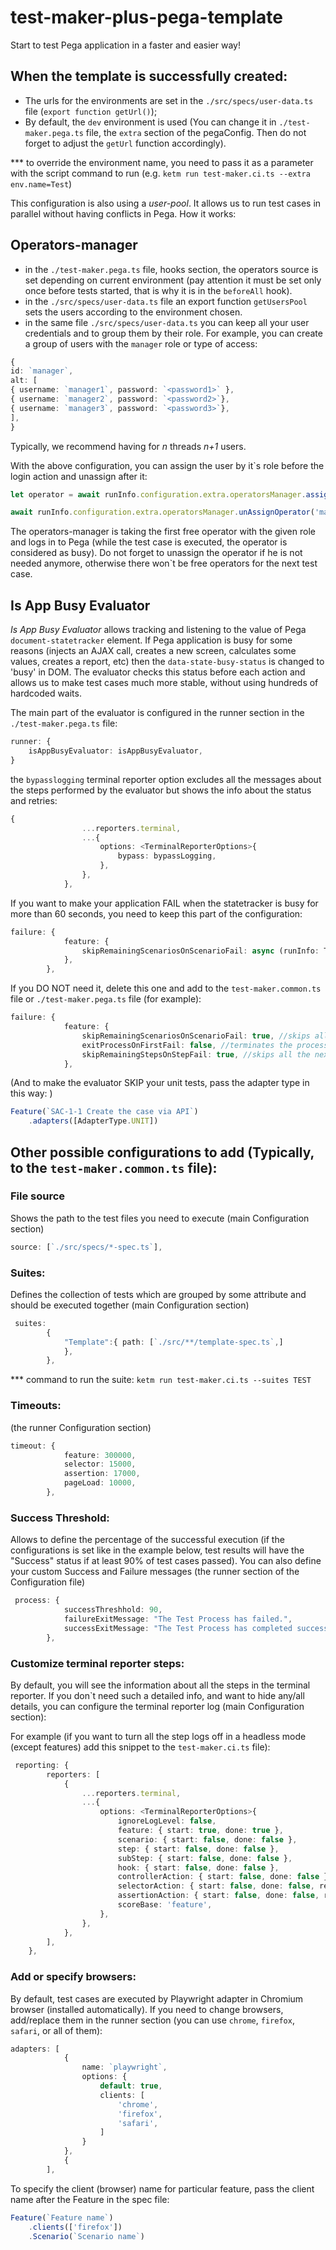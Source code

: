 # test-maker-plus-pega-template
Start to test Pega application in a faster and easier way!

## When the template is successfully created: 

- The urls for the environments are set in the `./src/specs/user-data.ts` file (`export function getUrl()`); 
- By default, the `dev` environment is used (You can change it in `./test-maker.pega.ts` file, the `extra` section of the pegaConfig. Then do not forget to adjust the `getUrl` function accordingly). 
  
*** to override the environment name, you need to pass it as a parameter with the script command to run (e.g. `ketm run test-maker.ci.ts --extra env.name=Test`) 
  
This configuration is also using a *user-pool*. It allows us to run test cases in parallel without having conflicts in Pega. 
How it works: 
  
## Operators-manager

   - in the `./test-maker.pega.ts` file, hooks section, the operators source is set depending on current environment (pay attention it must be set only once before tests started, that is why it is in the `beforeAll` hook). 
   - in the `./src/specs/user-data.ts` file an export function `getUsersPool` sets the users according to the environment chosen. 
   - in the same file `./src/specs/user-data.ts` you can keep all your user credentials and to group them by their role. For example, you can create a group of users with the `manager` role or type of access: 
  
```typescript
{
id: `manager`,
alt: [
{ username: `manager1`, password: `<password1>` },
{ username: `manager2`, password: `<password2>`},
{ username: `manager3`, password: `<password3>`},
],
}
```

Typically, we recommend having for _n_ threads _n+1_ users. 

With the above configuration, you can assign the user by it`s role before the login action and unassign after it: 

```typescript
let operator = await runInfo.configuration.extra.operatorsManager.assignOperator('manager');

await runInfo.configuration.extra.operatorsManager.unAssignOperator('manager', operator.username);
```

The operators-manager is taking the first free operator with the given role and logs in to Pega (while the test case is executed, the operator is considered as busy). Do not forget to unassign the operator if he is not needed anymore, otherwise there won`t be free operators for the next test case. 

## Is App Busy Evaluator

*Is App Busy Evaluator* allows tracking and listening to the value of Pega `document-statetracker` element.
If Pega application is busy for some reasons (injects an AJAX call, creates a new screen, calculates some values, creates a report, etc) then the `data-state-busy-status` is changed to 'busy' in DOM.
The evaluator checks this status before each action and allows us to make test cases much more stable, without using hundreds of hardcoded waits. 

The main part of the evaluator is configured in the runner section in the `./test-maker.pega.ts` file: 

```typescript
runner: {
    isAppBusyEvaluator: isAppBusyEvaluator,
}
```

the `bypasslogging` terminal reporter option excludes all the messages about the steps performed by the evaluator but shows the info about the status and retries: 

```typescript
{
                ...reporters.terminal,
                ...{
                    options: <TerminalReporterOptions>{
                        bypass: bypassLogging,
                    },
                },
            },
```

If you want to make your application FAIL when the statetracker is busy for more than 60 seconds, you need to keep this part of the configuration:

```typescript
failure: {
            feature: {
                skipRemainingScenariosOnScenarioFail: async (runInfo: TestRunInfo) => runInfo.appIsBusy,
            },
        },
```

If you DO NOT need it, delete this one and add to the `test-maker.common.ts` file or `./test-maker.pega.ts` file (for example): 

```typescript
failure: {
            feature: {
                skipRemainingScenariosOnScenarioFail: true, //skips all the next scenarios of the feature 
                exitProcessOnFirstFail: false, //terminates the process after the first fail
                skipRemainingStepsOnStepFail: true, //skips all the next steps if one of the steps in the scenario failed
            },
```

(And to make the evaluator SKIP your unit tests, pass the adapter type in this way: )

```typescript
Feature(`SAC-1-1 Create the case via API`)
    .adapters([AdapterType.UNIT])
```

## Other possible configurations to add (Typically, to the `test-maker.common.ts` file): 

### File source 

Shows the path to the test files you need to execute (main Configuration section)

```typescript
source: [`./src/specs/*-spec.ts`],
```

### Suites: 

Defines the collection of tests which are grouped by some attribute and should be executed together (main Configuration section)
```typescript
 suites:
        {
            "Template":{ path: [`./src/**/template-spec.ts`,]
            },
        },
```

*** command to run the suite: `ketm run test-maker.ci.ts --suites TEST`

### Timeouts: 

(the runner Configuration section)

```typescript
timeout: {
            feature: 300000,
            selector: 15000,
            assertion: 17000,
            pageLoad: 10000,
        },
```

### Success Threshold: 

Allows to define the percentage of the successful execution (if the configurations is set like in the example below, test results will have the "Success" status if at least 90% of test cases passed). You can also define your custom Success and Failure messages (the runner section of the Configuration file)

```typescript
 process: {
            successThreshhold: 90,
            failureExitMessage: "The Test Process has failed.",
            successExitMessage: "The Test Process has completed successfully!"
        },
```

### Customize terminal reporter steps:

By default, you will see the information about all the steps in the terminal reporter. If you don`t need such a detailed info, and want to hide any/all details, you can configure the terminal reporter log (main Configuration section): 

For example (if you want to turn all the step logs off in a headless mode (except features) add this snippet to the `test-maker.ci.ts` file): 

```typescript
 reporting: {
        reporters: [
            {
                ...reporters.terminal,
                ...{
                    options: <TerminalReporterOptions>{
                        ignoreLogLevel: false,
                        feature: { start: true, done: true },
                        scenario: { start: false, done: false },
                        step: { start: false, done: false },
                        subStep: { start: false, done: false },
                        hook: { start: false, done: false },
                        controllerAction: { start: false, done: false },
                        selectorAction: { start: false, done: false, retries: false },
                        assertionAction: { start: false, done: false, retries: false },
                        scoreBase: 'feature',
                    },
                },
            },
        ],
    },
```

### Add or specify browsers: 

By default, test cases are executed by Playwright adapter in Chromium browser (installed automatically). If you need to change browsers, add/replace them in the runner section (you can use `chrome`, `firefox`, `safari`, or all of them): 

```typescript
adapters: [
            {
                name: `playwright`,
                options: {
                    default: true,
                    clients: [
                        'chrome',
                        'firefox',
                        'safari',
                    ]
                }
            },
            {
        ],
```

To specify the client (browser) name for particular feature, pass the client name after the Feature in the spec file:  

```typescript
Feature(`Feature name`)
    .clients(['firefox'])
    .Scenario(`Scenario name`)
```

